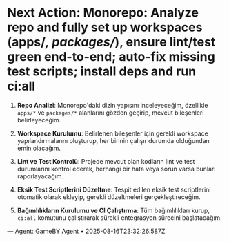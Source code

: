 # Next Action: Monorepo: Analyze repo and fully set up workspaces (apps/*, packages/*), ensure lint/test green end-to-end; auto-fix missing test scripts; install deps and run ci:all

1. **Repo Analizi**: Monorepo'daki dizin yapısını inceleyeceğim, özellikle `apps/*` ve `packages/*` alanlarını gözden geçirip, mevcut bileşenleri belirleyeceğim.

2. **Workspace Kurulumu**: Belirlenen bileşenler için gerekli workspace yapılandırmalarını oluşturup, her birinin çalışır durumda olduğundan emin olacağım.

3. **Lint ve Test Kontrolü**: Projede mevcut olan kodların lint ve test durumlarını kontrol ederek, herhangi bir hata veya sorun varsa bunları raporlayacağım.

4. **Eksik Test Scriptlerini Düzeltme**: Tespit edilen eksik test scriptlerini otomatik olarak ekleyip, gerekli düzeltmeleri gerçekleştireceğim.

5. **Bağımlılıkların Kurulumu ve CI Çalıştırma**: Tüm bağımlılıkları kurup, `ci:all` komutunu çalıştırarak sürekli entegrasyon sürecini başlatacağım.

— Agent: GameBY Agent • 2025-08-16T23:32:26.587Z
